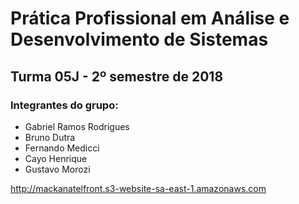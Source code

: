 # Prática Profissional em Análise e Desenvolvimento de Sistemas
## Turma 05J - 2º semestre de 2018

### Integrantes do grupo:

* Gabriel Ramos Rodrigues
* Bruno Dutra
* Fernando Medicci
* Cayo Henrique
* Gustavo Morozi


http://mackanatelfront.s3-website-sa-east-1.amazonaws.com
